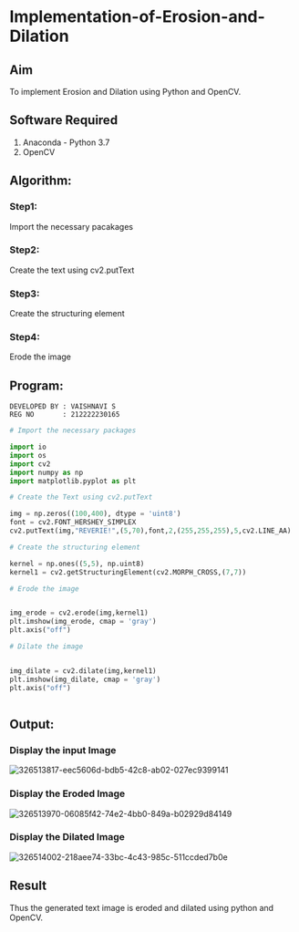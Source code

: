 # Implementation-of-Erosion-and-Dilation
## Aim
To implement Erosion and Dilation using Python and OpenCV.
## Software Required
1. Anaconda - Python 3.7
2. OpenCV
## Algorithm:
### Step1:
Import the necessary pacakages
### Step2:
Create the text using cv2.putText
### Step3:
Create the structuring element
### Step4:
Erode the image
## Program:
```
DEVELOPED BY : VAISHNAVI S
REG NO       : 212222230165
```
``` Python
# Import the necessary packages

import io
import os
import cv2
import numpy as np
import matplotlib.pyplot as plt

# Create the Text using cv2.putText

img = np.zeros((100,400), dtype = 'uint8')
font = cv2.FONT_HERSHEY_SIMPLEX
cv2.putText(img,"REVERIE!",(5,70),font,2,(255,255,255),5,cv2.LINE_AA)

# Create the structuring element

kernel = np.ones((5,5), np.uint8)
kernel1 = cv2.getStructuringElement(cv2.MORPH_CROSS,(7,7))

# Erode the image


img_erode = cv2.erode(img,kernel1)
plt.imshow(img_erode, cmap = 'gray')
plt.axis("off")

# Dilate the image


img_dilate = cv2.dilate(img,kernel1)
plt.imshow(img_dilate, cmap = 'gray')
plt.axis("off")



```
## Output:

### Display the input Image
![326513817-eec5606d-bdb5-42c8-ab02-027ec9399141](https://github.com/Vaishnavi-saravanan/erosion--dilation/assets/118541897/42bceab0-64ad-4b5d-badc-80b77b6ae46d)


### Display the Eroded Image

![326513970-06085f42-74e2-4bb0-849a-b02929d84149](https://github.com/Vaishnavi-saravanan/erosion--dilation/assets/118541897/7214b7e4-3d44-4470-93fb-33a1f44c23e9)

### Display the Dilated Image
![326514002-218aee74-33bc-4c43-985c-511ccded7b0e](https://github.com/Vaishnavi-saravanan/erosion--dilation/assets/118541897/0c26ced1-2b18-4a9a-91bd-d1607fc9d2a8)

## Result
Thus the generated text image is eroded and dilated using python and OpenCV.
